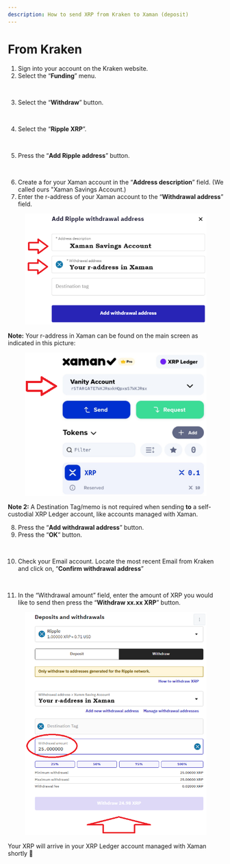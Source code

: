 ```yaml
---
description: How to send XRP from Kraken to Xaman (deposit)
---
```


# From Kraken

1. Sign into your account on the Kraken website.
2. Select the “**Funding**” menu.

<figure><img src="../../.gitbook/assets/Kraken - 1.png" alt=""><figcaption></figcaption></figure>

3. Select the “**Withdraw**” button.

<figure><img src="../../.gitbook/assets/Kraken - 1a.png" alt=""><figcaption></figcaption></figure>

4. Select the “**Ripple XRP**”.

<figure><img src="../../.gitbook/assets/Kraken - 1b.png" alt=""><figcaption></figcaption></figure>

5. Press the “**Add Ripple address**” button.

<figure><img src="../../.gitbook/assets/Kraken - 1c.png" alt=""><figcaption></figcaption></figure>

6. Create a for your Xaman account in the “**Address description**” field. (We called ours "Xaman Savings Account.)
7. Enter the r-address of your Xaman account to the “**Withdrawal address**” field.

<figure><img src="../../.gitbook/assets/Kraken - Send page.png" alt=""><figcaption></figcaption></figure>

**Note:** Your r-address in Xaman can be found on the main screen as indicated in this picture:

<figure><img src="../../.gitbook/assets/R-address in Xaman.png" alt=""><figcaption></figcaption></figure>

**Note 2:** A Destination Tag/memo is not required when sending **to** a self-custodial XRP Ledger account, like accounts managed with Xaman.

8. Press the “**Add withdrawal address**” button.
9. Press the “**OK**” button.

<figure><img src="../../.gitbook/assets/Kraken - 1e.png" alt=""><figcaption></figcaption></figure>

10. Check your Email account. Locate the most recent Email from Kraken and click on, “**Confirm withdrawal address**”

<figure><img src="../../.gitbook/assets/Kraken - 1f.png" alt=""><figcaption></figcaption></figure>

11. In the “Withdrawal amount” field, enter the amount of XRP you would like to send then press the “**Withdraw xx.xx XRP**” button.

<figure><img src="../../.gitbook/assets/Kraken - Send page -2.png" alt=""><figcaption></figcaption></figure>

Your XRP will arrive in your XRP Ledger account managed with Xaman shortly 🎉
